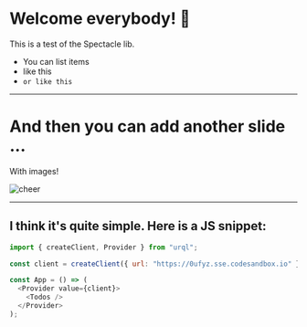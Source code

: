 # Welcome everybody! 👋

This is a test of the Spectacle lib.

- You can list items
- like this
- `or like this`

---

# And then you can add another slide ...

With images!

![cheer](https://media.giphy.com/media/l3V0wkQ2KKcAeW8Cs/giphy.gif)

---

## I think it's quite simple. Here is a JS snippet:

```js
import { createClient, Provider } from "urql";

const client = createClient({ url: "https://0ufyz.sse.codesandbox.io" });

const App = () => (
  <Provider value={client}>
    <Todos />
  </Provider>
);
```

